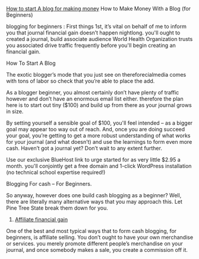 [How to start A blog for making money](https://www.technewworld.in/)
How to Make Money With a Blog (for Beginners)

blogging for beginners : First things 1st, it’s vital on behalf of me to inform you that journal financial gain doesn’t happen nightlong. you'll ought to created a journal, build associate audience World Health Organization trusts you associated drive traffic frequently before you'll begin creating an financial gain.



How To Start A Blog



The exotic blogger’s mode that you just see on thereforecialmedia comes with tons of labor so check that you’re able to place the add.

As a blogger beginner, you almost certainly don’t have plenty of traffic however and don’t have an enormous email list either. therefore the plan here is to start out tiny ($100) and build up from there as your journal grows in size.


By setting yourself a sensible goal of $100, you'll feel intended – as a bigger goal may appear too way out of reach. And, once you are doing succeed your goal, you’re getting to get a more robust understanding of what works for your journal (and what doesn’t) and use the learnings to form even more cash.
Haven’t got a journal yet? Don’t wait to any extent further.

 Use our exclusive BlueHost link to urge started for as very little $2.95 a month. you'll conjointly get a free domain and 1-click WordPress installation (no technical school expertise required!)

Blogging For cash – For Beginners.

So anyway, however does one build cash blogging as a beginner? Well, there are literally many alternative ways that you may approach this.
Let Pine Tree State break them down for you.

1. [Affiliate financial gain](https://www.technewworld.in/)

One of the best and most typical ways that to form cash blogging, for beginners, is affiliate selling. You don’t ought to have your own merchandise or services. you merely promote different people’s merchandise on your journal, and once somebody makes a sale, you create a commission off it.
